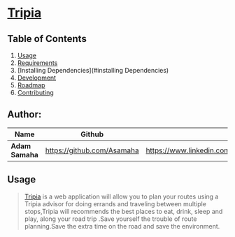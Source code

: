 # [Tripia]()

## Table of Contents

1. [Usage](#usage)
1. [Requirements](#requirements)
1. [Installing Dependencies](#installing Dependencies)
1. [Development](#development)
1. [Roadmap](#roadmap)
1. [Contributing](#contributing)

## Author:

| Name        | Github           | LinkedIn           |
| ------------- |:-------------:| -------------:|
| **Adam Samaha**      | https://github.com/Asamaha | https://www.linkedin.com/in/adamsamaha |


## Usage

> [Tripia]() is a web application will allow you to plan your routes using a Tripia advisor for doing errands and traveling between multiple stops,Tripia will recommends the best places to eat, drink, sleep and play, along your road trip .Save yourself the trouble of route planning.Save the extra time on the road and save the environment.